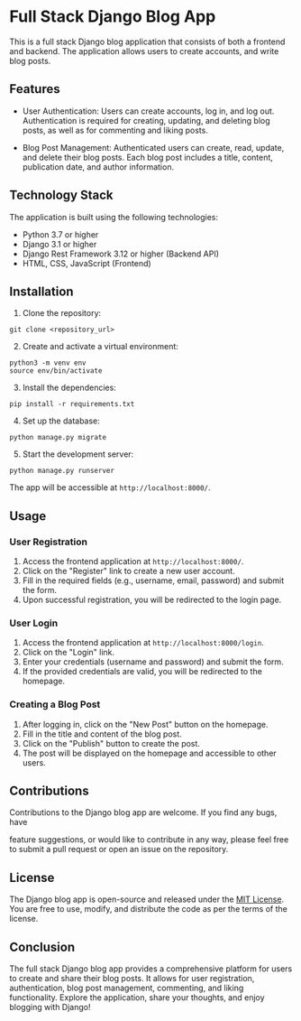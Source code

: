 # Full Stack Django Blog App

This is a full stack Django blog application that consists of both a frontend and backend. The application allows users to create accounts, and write blog posts.

## Features

- User Authentication: Users can create accounts, log in, and log out. Authentication is required for creating, updating, and deleting blog posts, as well as for commenting and liking posts.

- Blog Post Management: Authenticated users can create, read, update, and delete their blog posts. Each blog post includes a title, content, publication date, and author information.

## Technology Stack

The application is built using the following technologies:

- Python 3.7 or higher
- Django 3.1 or higher
- Django Rest Framework 3.12 or higher (Backend API)
- HTML, CSS, JavaScript (Frontend)

## Installation

1. Clone the repository:

```
git clone <repository_url>
```

2. Create and activate a virtual environment:

```
python3 -m venv env
source env/bin/activate
```

3. Install the dependencies:

```
pip install -r requirements.txt
```

4. Set up the database:

```
python manage.py migrate
```

5. Start the development server:

```
python manage.py runserver
```

The app will be accessible at `http://localhost:8000/`.

## Usage

### User Registration

1. Access the frontend application at `http://localhost:8000/`.
2. Click on the "Register" link to create a new user account.
3. Fill in the required fields (e.g., username, email, password) and submit the form.
4. Upon successful registration, you will be redirected to the login page.

### User Login

1. Access the frontend application at `http://localhost:8000/login`.
2. Click on the "Login" link.
3. Enter your credentials (username and password) and submit the form.
4. If the provided credentials are valid, you will be redirected to the homepage.

### Creating a Blog Post

1. After logging in, click on the "New Post" button on the homepage.
2. Fill in the title and content of the blog post.
3. Click on the "Publish" button to create the post.
4. The post will be displayed on the homepage and accessible to other users.

## Contributions

Contributions to the Django blog app are welcome. If you find any bugs, have

 feature suggestions, or would like to contribute in any way, please feel free to submit a pull request or open an issue on the repository.

## License

The Django blog app is open-source and released under the [MIT License](LICENSE). You are free to use, modify, and distribute the code as per the terms of the license.

## Conclusion

The full stack Django blog app provides a comprehensive platform for users to create and share their blog posts. It allows for user registration, authentication, blog post management, commenting, and liking functionality. Explore the application, share your thoughts, and enjoy blogging with Django!
